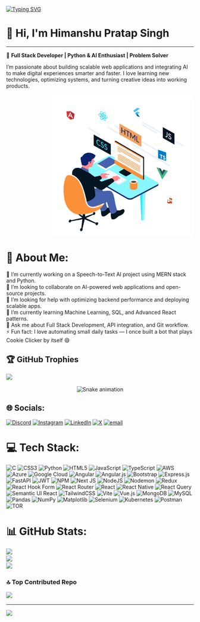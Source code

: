 <a style="text-align: center" href="https://git.io/typing-svg"><img src="https://readme-typing-svg.herokuapp.com?font=Fira+Code&pause=1000&width=435&lines=%F0%9F%91%8B+Hi%2C+I'm+Himanshu+Pratap+Singh" alt="Typing SVG" /></a>
<div>
  <h1>👋 Hi, I'm Himanshu Pratap Singh</h1>
  <hr />
  <p>🚀 <strong>Full Stack Developer | Python &amp; AI Enthusiast | Problem Solver</strong></p>
  <p>
    I’m passionate about building scalable web applications and integrating AI to make digital experiences smarter and faster. 
    I love learning new technologies, optimizing systems, and turning creative ideas into working products.
  </p>

  <!-- GIF aligned to the right -->
  <div style="text-align: right;">
    <img src="./assets/intro.gif" alt="Himanshu intro animation" width="380" style="border-radius: 10px;" />
  </div>
</div>

# 💫 About Me:
🔭 I’m currently working on a Speech-to-Text AI project using MERN stack and Python.<br>👯 I’m looking to collaborate on AI-powered web applications and open-source projects.<br>🤝 I’m looking for help with optimizing backend performance and deploying scalable apps.<br>🌱 I’m currently learning Machine Learning, SQL, and Advanced React patterns.<br>💬 Ask me about Full Stack Development, API integration, and Git workflow.<br>⚡ Fun fact: I love automating small daily tasks — I once built a bot that plays Cookie Clicker by itself 😄
## 🏆 GitHub Trophies
![](https://github-profile-trophy.vercel.app/?username=Hps-world&theme=radical&no-frame=false&no-bg=false&margin-w=4)
<!-- Snake Game Repo View -->

<div align="center">
  <img src="https://profile-readme-generator.com/assets/snake.svg" alt="Snake animation" />
</div>

## 🌐 Socials:
[![Discord](https://img.shields.io/badge/Discord-%237289DA.svg?logo=discord&logoColor=white)](https://discord.gg/er_himanshu) [![Instagram](https://img.shields.io/badge/Instagram-%23E4405F.svg?logo=Instagram&logoColor=white)](https://instagram.com/profitables_world) [![LinkedIn](https://img.shields.io/badge/LinkedIn-%230077B5.svg?logo=linkedin&logoColor=white)](https://linkedin.com/in/himanshu-pratap-singh-b4999715b) [![X](https://img.shields.io/badge/X-black.svg?logo=X&logoColor=white)](https://x.com/ThakurSahab00) [![email](https://img.shields.io/badge/Email-D14836?logo=gmail&logoColor=white)](mailto:work.himanshupratap@gmail.com) 

# 💻 Tech Stack:
![C](https://img.shields.io/badge/c-%2300599C.svg?style=for-the-badge&logo=c&logoColor=white) ![CSS3](https://img.shields.io/badge/css3-%231572B6.svg?style=for-the-badge&logo=css3&logoColor=white) ![Python](https://img.shields.io/badge/python-3670A0?style=for-the-badge&logo=python&logoColor=ffdd54) ![HTML5](https://img.shields.io/badge/html5-%23E34F26.svg?style=for-the-badge&logo=html5&logoColor=white) ![JavaScript](https://img.shields.io/badge/javascript-%23323330.svg?style=for-the-badge&logo=javascript&logoColor=%23F7DF1E) ![TypeScript](https://img.shields.io/badge/typescript-%23007ACC.svg?style=for-the-badge&logo=typescript&logoColor=white) ![AWS](https://img.shields.io/badge/AWS-%23FF9900.svg?style=for-the-badge&logo=amazon-aws&logoColor=white) ![Azure](https://img.shields.io/badge/azure-%230072C6.svg?style=for-the-badge&logo=microsoftazure&logoColor=white) ![Google Cloud](https://img.shields.io/badge/GoogleCloud-%234285F4.svg?style=for-the-badge&logo=google-cloud&logoColor=white) ![Angular](https://img.shields.io/badge/angular-%23DD0031.svg?style=for-the-badge&logo=angular&logoColor=white) ![Angular.js](https://img.shields.io/badge/angular.js-%23E23237.svg?style=for-the-badge&logo=angularjs&logoColor=white) ![Bootstrap](https://img.shields.io/badge/bootstrap-%238511FA.svg?style=for-the-badge&logo=bootstrap&logoColor=white) ![Express.js](https://img.shields.io/badge/express.js-%23404d59.svg?style=for-the-badge&logo=express&logoColor=%2361DAFB) ![FastAPI](https://img.shields.io/badge/FastAPI-005571?style=for-the-badge&logo=fastapi) ![JWT](https://img.shields.io/badge/JWT-black?style=for-the-badge&logo=JSON%20web%20tokens) ![NPM](https://img.shields.io/badge/NPM-%23CB3837.svg?style=for-the-badge&logo=npm&logoColor=white) ![Next JS](https://img.shields.io/badge/Next-black?style=for-the-badge&logo=next.js&logoColor=white) ![NodeJS](https://img.shields.io/badge/node.js-6DA55F?style=for-the-badge&logo=node.js&logoColor=white) ![Nodemon](https://img.shields.io/badge/NODEMON-%23323330.svg?style=for-the-badge&logo=nodemon&logoColor=%BBDEAD) ![Redux](https://img.shields.io/badge/redux-%23593d88.svg?style=for-the-badge&logo=redux&logoColor=white) ![React Hook Form](https://img.shields.io/badge/React%20Hook%20Form-%23EC5990.svg?style=for-the-badge&logo=reacthookform&logoColor=white) ![React Router](https://img.shields.io/badge/React_Router-CA4245?style=for-the-badge&logo=react-router&logoColor=white) ![React](https://img.shields.io/badge/react-%2320232a.svg?style=for-the-badge&logo=react&logoColor=%2361DAFB) ![React Native](https://img.shields.io/badge/react_native-%2320232a.svg?style=for-the-badge&logo=react&logoColor=%2361DAFB) ![React Query](https://img.shields.io/badge/-React%20Query-FF4154?style=for-the-badge&logo=react%20query&logoColor=white) ![Semantic UI React](https://img.shields.io/badge/Semantic%20UI%20React-%2335BDB2.svg?style=for-the-badge&logo=SemanticUIReact&logoColor=white) ![TailwindCSS](https://img.shields.io/badge/tailwindcss-%2338B2AC.svg?style=for-the-badge&logo=tailwind-css&logoColor=white) ![Vite](https://img.shields.io/badge/vite-%23646CFF.svg?style=for-the-badge&logo=vite&logoColor=white) ![Vue.js](https://img.shields.io/badge/vue.js-%2335495e.svg?style=for-the-badge&logo=vuedotjs&logoColor=%234FC08D) ![MongoDB](https://img.shields.io/badge/MongoDB-%234ea94b.svg?style=for-the-badge&logo=mongodb&logoColor=white) ![MySQL](https://img.shields.io/badge/mysql-4479A1.svg?style=for-the-badge&logo=mysql&logoColor=white) ![Pandas](https://img.shields.io/badge/pandas-%23150458.svg?style=for-the-badge&logo=pandas&logoColor=white) ![NumPy](https://img.shields.io/badge/numpy-%23013243.svg?style=for-the-badge&logo=numpy&logoColor=white) ![Matplotlib](https://img.shields.io/badge/Matplotlib-%23ffffff.svg?style=for-the-badge&logo=Matplotlib&logoColor=black) ![Selenium](https://img.shields.io/badge/-selenium-%43B02A?style=for-the-badge&logo=selenium&logoColor=white) ![Kubernetes](https://img.shields.io/badge/kubernetes-%23326ce5.svg?style=for-the-badge&logo=kubernetes&logoColor=white) ![Postman](https://img.shields.io/badge/Postman-FF6C37?style=for-the-badge&logo=postman&logoColor=white) ![TOR](https://img.shields.io/badge/tor-%237E4798.svg?style=for-the-badge&logo=tor-project&logoColor=white)
# 📊 GitHub Stats:
![](https://github-readme-stats.vercel.app/api?username=Hps-world&theme=ambient_gradient&hide_border=false&include_all_commits=true&count_private=false)<br/>
![](https://nirzak-streak-stats.vercel.app/?user=Hps-world&theme=ambient_gradient&hide_border=false)<br/>
![](https://github-readme-stats.vercel.app/api/top-langs/?username=Hps-world&theme=ambient_gradient&hide_border=false&include_all_commits=true&count_private=false&layout=compact)



### 🔝 Top Contributed Repo
![](https://github-contributor-stats.vercel.app/api?username=Hps-world&limit=5&theme=dark&combine_all_yearly_contributions=true)

---
[![](https://visitcount.itsvg.in/api?id=Hps-world&icon=0&color=0)](https://visitcount.itsvg.in)

<!-- Proudly created with GPRM ( https://gprm.itsvg.in ) -->
